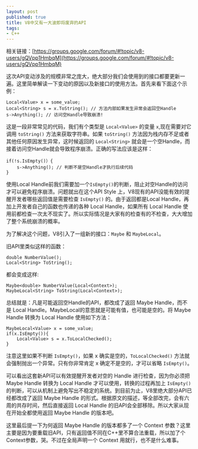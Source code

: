```yaml
---
layout: post
published: true
title: V8中又有一大波即将废弃的API
tags:
- C++
---
```

相关链接：[https://groups.google.com/forum/#!topic/v8-users/gQVpp1HmbqM](https://groups.google.com/forum/#!topic/v8-users/gQVpp1HmbqM)

这次API变动涉及的规模非常之庞大，绝大部分我们会使用到的接口都要更新一遍。这里简单解读一下变动的原因以及新接口的使用方法。首先来看下面这个示例：

```
Local<Value> x = some_value;
Local<String> s = x.ToString(); // 方法内部如果发生异常会返回空Handle
s->Anything(); // 访问空Handle导致崩溃!
```
这是一段非常常见的代码，我们有个类型是 `Local<Value>` 的变量 `x`,现在需要对它调用 `toString()` 方法来获取字符串。如果 `toString()` 方法因为栈内存不足或者其他任何原因发生异常，这时候返回的 `Local<String>` 就会是一个空Handle，而接着访问空Handle就会导致程序崩溃。正确的写法应该是这样：

```
if(!s.IsEmpty()）{
    s->Anything(); // 判断不是空Handle才执行后续代码
}
```
使用Local Handle前我们需要加一个`IsEmpty()`的判断，阻止对空Handle的访问才可以避免程序崩溃。问题就出在这个API Style 上，V8现有的API没能有效的提醒开发者哪些返回值是需要检查 `IsEmpty()` 的。由于返回都是Local Handle，再加上开发者自己的函数也传递的各种 Local Handle，如果所有 Local Handle 使用前都检查一次太不现实了。所以实际情况是大家有的检查有的不检查，大大增加了整个系统崩溃的概率。

为了解决这个问题，V8引入了一组新的接口：`Maybe` 和 `MaybeLocal`。

旧API里类似这样的函数：

```
double NumberValue();
Local<String> ToString();

```
都会变成这样:

```
Maybe<double> NumberValue(Local<Context>);
MaybeLocal<String> ToString(Local<Context>);

```
总结就是：凡是可能返回空Handle的API，都改成了返回 Maybe Handle，而不是 Local Handle。MaybeLocal的意思就是可能有值，也可能是空的。将 Maybe Handle 转换为 Local Handle 使用如下方法：

```
MaybeLocal<Value> x = some_value;
if(x.IsEmpty()){
    Local<Value> s = x.ToLocalChecked();
}
```
注意这里如果不判断 `IsEmpty()`，如果 x 确实是空的，`ToLocalChecked()` 方法就会强制抛出一个异常。只有你非常肯定 x 确定不是空的，才可以省略 `IsEmpty()`。

可以看出这套新API可以有效提醒开发者对空的 Handle 进行检查，因为你必须把 Maybe Handle 转换为 Local Handle 才可以使用，转换的过程再加上 `IsEmpty()` 的判断，可以从机制上避免写出不稳定的系统。到目前为止，V8里绝大部分API已经都改成了返回 Maybe Handle 的形式。根据原文的描述，等全部改完，会有六周的共存时间，然后直接返回 Local Handle 的旧API会全部移除。所以大家从现在开始全都使用返回 Maybe Handle 的版本吧。

这里最后提一下为何返回 Maybe Handle 的版本都多了一个 Context 参数？这里主要是因为要重载旧API，只有返回值不同在C++里不算合法重载，所以加了个Context参数，哭。不过在全局声明一个 Context 用就行，也不是什么难事。


